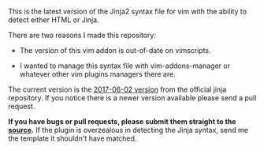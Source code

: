 This is the latest version of the Jinja2 syntax file for vim with the ability to detect either HTML or Jinja.

There are two reasons I made this repository:

* The version of this vim addon is out-of-date on vimscripts.

* I wanted to manage this syntax file with vim-addons-manager or whatever other vim plugins managers there are.

The current version is the [2017-06-02 version](https://github.com/pallets/jinja/commit/f27d76813084ef18f068176b8f5b7ba4b66e4ad2) from the official jinja repository.
If you notice there is a newer version available please send a pull request.


**If you have bugs or pull requests, please submit them straight to the [source](https://github.com/mitsuhiko/jinja2).** If the plugin is overzealous in detecting the Jinja syntax, send me the template it shouldn't have matched.
